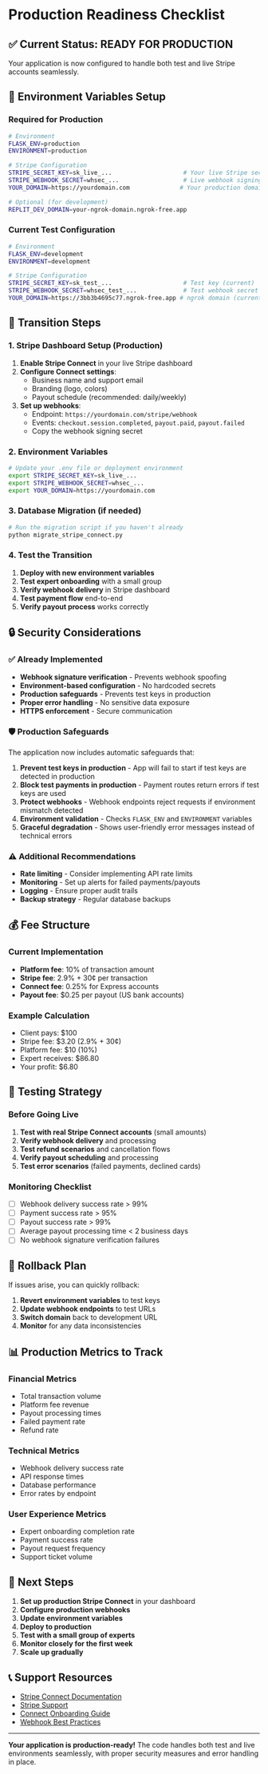 # Production Readiness Checklist

## ✅ Current Status: READY FOR PRODUCTION

Your application is now configured to handle both test and live Stripe accounts seamlessly.

## 🔧 Environment Variables Setup

### Required for Production
```bash
# Environment
FLASK_ENV=production
ENVIRONMENT=production

# Stripe Configuration
STRIPE_SECRET_KEY=sk_live_...                    # Your live Stripe secret key
STRIPE_WEBHOOK_SECRET=whsec_...                  # Live webhook signing secret
YOUR_DOMAIN=https://yourdomain.com              # Your production domain

# Optional (for development)
REPLIT_DEV_DOMAIN=your-ngrok-domain.ngrok-free.app
```

### Current Test Configuration
```bash
# Environment
FLASK_ENV=development
ENVIRONMENT=development

# Stripe Configuration
STRIPE_SECRET_KEY=sk_test_...                    # Test key (current)
STRIPE_WEBHOOK_SECRET=whsec_test_...             # Test webhook secret
YOUR_DOMAIN=https://3bb3b4695c77.ngrok-free.app # ngrok domain (current)
```

## 🚀 Transition Steps

### 1. Stripe Dashboard Setup (Production)
1. **Enable Stripe Connect** in your live Stripe dashboard
2. **Configure Connect settings**:
   - Business name and support email
   - Branding (logo, colors)
   - Payout schedule (recommended: daily/weekly)
3. **Set up webhooks**:
   - Endpoint: `https://yourdomain.com/stripe/webhook`
   - Events: `checkout.session.completed`, `payout.paid`, `payout.failed`
   - Copy the webhook signing secret

### 2. Environment Variables
```bash
# Update your .env file or deployment environment
export STRIPE_SECRET_KEY=sk_live_...
export STRIPE_WEBHOOK_SECRET=whsec_...
export YOUR_DOMAIN=https://yourdomain.com
```

### 3. Database Migration (if needed)
```bash
# Run the migration script if you haven't already
python migrate_stripe_connect.py
```

### 4. Test the Transition
1. **Deploy with new environment variables**
2. **Test expert onboarding** with a small group
3. **Verify webhook delivery** in Stripe dashboard
4. **Test payment flow** end-to-end
5. **Verify payout process** works correctly

## 🔒 Security Considerations

### ✅ Already Implemented
- **Webhook signature verification** - Prevents webhook spoofing
- **Environment-based configuration** - No hardcoded secrets
- **Production safeguards** - Prevents test keys in production
- **Proper error handling** - No sensitive data exposure
- **HTTPS enforcement** - Secure communication

### 🛡️ Production Safeguards
The application now includes automatic safeguards that:

1. **Prevent test keys in production** - App will fail to start if test keys are detected in production
2. **Block test payments in production** - Payment routes return errors if test keys are used
3. **Protect webhooks** - Webhook endpoints reject requests if environment mismatch detected
4. **Environment validation** - Checks `FLASK_ENV` and `ENVIRONMENT` variables
5. **Graceful degradation** - Shows user-friendly error messages instead of technical errors

### ⚠️ Additional Recommendations
- **Rate limiting** - Consider implementing API rate limits
- **Monitoring** - Set up alerts for failed payments/payouts
- **Logging** - Ensure proper audit trails
- **Backup strategy** - Regular database backups

## 💰 Fee Structure

### Current Implementation
- **Platform fee**: 10% of transaction amount
- **Stripe fee**: 2.9% + 30¢ per transaction
- **Connect fee**: 0.25% for Express accounts
- **Payout fee**: $0.25 per payout (US bank accounts)

### Example Calculation
- Client pays: $100
- Stripe fee: $3.20 (2.9% + 30¢)
- Platform fee: $10 (10%)
- Expert receives: $86.80
- Your profit: $6.80

## 🧪 Testing Strategy

### Before Going Live
1. **Test with real Stripe Connect accounts** (small amounts)
2. **Verify webhook delivery** and processing
3. **Test refund scenarios** and cancellation flows
4. **Verify payout scheduling** and processing
5. **Test error scenarios** (failed payments, declined cards)

### Monitoring Checklist
- [ ] Webhook delivery success rate > 99%
- [ ] Payment success rate > 95%
- [ ] Payout success rate > 99%
- [ ] Average payout processing time < 2 business days
- [ ] No webhook signature verification failures

## 🚨 Rollback Plan

If issues arise, you can quickly rollback:

1. **Revert environment variables** to test keys
2. **Update webhook endpoints** to test URLs
3. **Switch domain** back to development URL
4. **Monitor** for any data inconsistencies

## 📊 Production Metrics to Track

### Financial Metrics
- Total transaction volume
- Platform fee revenue
- Payout processing times
- Failed payment rate
- Refund rate

### Technical Metrics
- Webhook delivery success rate
- API response times
- Database performance
- Error rates by endpoint

### User Experience Metrics
- Expert onboarding completion rate
- Payment success rate
- Payout request frequency
- Support ticket volume

## 🎯 Next Steps

1. **Set up production Stripe Connect** in your dashboard
2. **Configure production webhooks**
3. **Update environment variables**
4. **Deploy to production**
5. **Test with a small group of experts**
6. **Monitor closely for the first week**
7. **Scale up gradually**

## 📞 Support Resources

- [Stripe Connect Documentation](https://stripe.com/docs/connect)
- [Stripe Support](https://support.stripe.com)
- [Connect Onboarding Guide](https://stripe.com/docs/connect/onboarding)
- [Webhook Best Practices](https://stripe.com/docs/webhooks/best-practices)

---

**Your application is production-ready!** The code handles both test and live environments seamlessly, with proper security measures and error handling in place. 